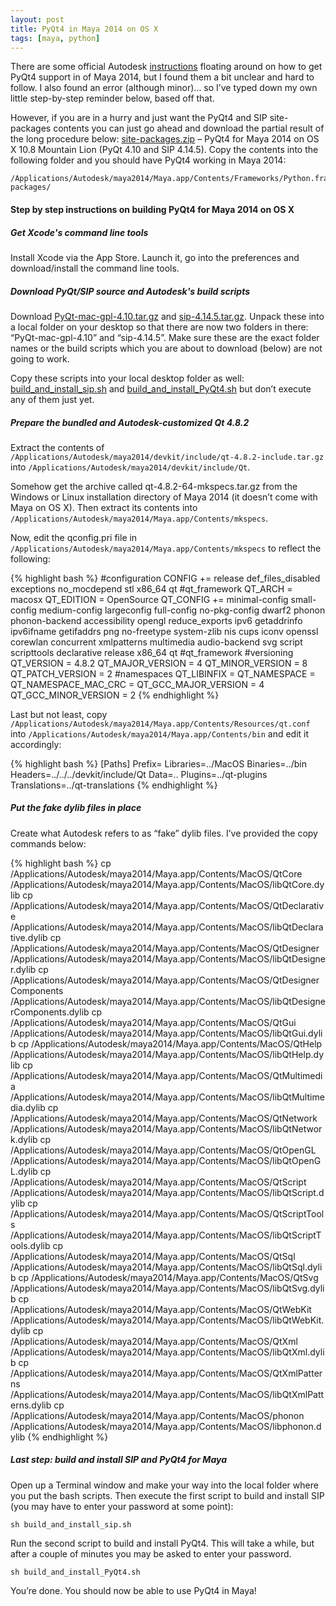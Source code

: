 ```yaml
---
layout: post
title: PyQt4 in Maya 2014 on OS X
tags: [maya, python]
---
```


There are some official Autodesk [instructions](http://around-the-corner.typepad.com/adn/2013/04/building-sip-and-pyqt-for-maya-2014.html) floating around on how to get PyQt4 support in of Maya 2014, but I found them a bit unclear and hard to follow. I also found an error (although minor)… so I’ve typed down my own little step-by-step reminder below, based off that.

<!--more-->

However, if you are in a hurry and just want the PyQt4 and SIP site-packages contents you can just go ahead and download the partial result of the long procedure below: [site-packages.zip](https://raw.githubusercontent.com/fredrikaverpil/maya/master/PyQt4/maya2014_osx/site-packages.zip) – PyQt4 for Maya 2014 on OS X 10.8 Mountain Lion (PyQt 4.10 and SIP 4.14.5). Copy the contents into the following folder and you should have PyQt4 working in Maya 2014:

    /Applications/Autodesk/maya2014/Maya.app/Contents/Frameworks/Python.framework/Versions/2.7/lib/python2.7/site-packages/

#### Step by step instructions on building PyQt4 for Maya 2014 on OS X

##### Get Xcode's command line tools

Install Xcode via the App Store. Launch it, go into the preferences and download/install the command line tools.

##### Download PyQt/SIP source and Autodesk's build scripts

Download [PyQt-mac-gpl-4.10.tar.gz](http://sourceforge.net/projects/pyqt/files/PyQt4/PyQt-4.10/PyQt-mac-gpl-4.10.tar.gz/download) and [sip-4.14.5.tar.gz](http://sourceforge.net/projects/pyqt/files/sip/sip-4.14.5/sip-4.14.5.tar.gz/download). Unpack these into a local folder on your desktop so that there are now two folders in there: “PyQt-mac-gpl-4.10” and “sip-4.14.5”. Make sure these are the exact folder names or the build scripts which you are about to download (below) are not going to work.

Copy these scripts into your local desktop folder as well: [build_and_install_sip.sh](https://raw.githubusercontent.com/fredrikaverpil/maya-scripts/master/PyQt4/maya2014_osx/build_and_install_SIP.sh) and [build_and_install_PyQt4.sh](https://raw.githubusercontent.com/fredrikaverpil/maya-scripts/master/PyQt4/maya2014_osx/build_and_install_PyQt4.sh) but don’t execute any of them just yet.

##### Prepare the bundled and Autodesk-customized Qt 4.8.2

Extract the contents of `/Applications/Autodesk/maya2014/devkit/include/qt-4.8.2-include.tar.gz` into `/Applications/Autodesk/maya2014/devkit/include/Qt`.

Somehow get the archive called qt-4.8.2-64-mkspecs.tar.gz from the Windows or Linux installation directory of Maya 2014 (it doesn’t come with Maya on OS X). Then extract its contents into `/Applications/Autodesk/maya2014/Maya.app/Contents/mkspecs`.

Now, edit the qconfig.pri file in `/Applications/Autodesk/maya2014/Maya.app/Contents/mkspecs` to reflect the following:

{% highlight bash %}
#configuration
CONFIG += release def_files_disabled exceptions no_mocdepend stl
x86_64 qt #qt_framework
QT_ARCH = macosx
QT_EDITION = OpenSource
QT_CONFIG += minimal-config small-config medium-config largeconfig full-config no-pkg-config dwarf2 phonon phonon-backend
accessibility opengl reduce_exports ipv6 getaddrinfo ipv6ifname
getifaddrs png no-freetype system-zlib nis cups iconv openssl
corewlan concurrent xmlpatterns multimedia audio-backend svg
script scripttools declarative release x86_64 qt #qt_framework
#versioning
QT_VERSION = 4.8.2
QT_MAJOR_VERSION = 4
QT_MINOR_VERSION = 8
QT_PATCH_VERSION = 2
#namespaces
QT_LIBINFIX =
QT_NAMESPACE =
QT_NAMESPACE_MAC_CRC =
QT_GCC_MAJOR_VERSION = 4
QT_GCC_MINOR_VERSION = 2
{% endhighlight %}

Last but not least, copy `/Applications/Autodesk/maya2014/Maya.app/Contents/Resources/qt.conf` into `/Applications/Autodesk/maya2014/Maya.app/Contents/bin` and edit it accordingly:

{% highlight bash %}
[Paths]
Prefix=
Libraries=../MacOS
Binaries=../bin
Headers=../../../devkit/include/Qt
Data=..
Plugins=../qt-plugins
Translations=../qt-translations
{% endhighlight %}

##### Put the fake dylib files in place

Create what Autodesk refers to as “fake” dylib files. I’ve provided the copy commands below:

{% highlight bash %}
cp /Applications/Autodesk/maya2014/Maya.app/Contents/MacOS/QtCore /Applications/Autodesk/maya2014/Maya.app/Contents/MacOS/libQtCore.dylib
cp /Applications/Autodesk/maya2014/Maya.app/Contents/MacOS/QtDeclarative /Applications/Autodesk/maya2014/Maya.app/Contents/MacOS/libQtDeclarative.dylib
cp /Applications/Autodesk/maya2014/Maya.app/Contents/MacOS/QtDesigner /Applications/Autodesk/maya2014/Maya.app/Contents/MacOS/libQtDesigner.dylib
cp /Applications/Autodesk/maya2014/Maya.app/Contents/MacOS/QtDesignerComponents /Applications/Autodesk/maya2014/Maya.app/Contents/MacOS/libQtDesignerComponents.dylib
cp /Applications/Autodesk/maya2014/Maya.app/Contents/MacOS/QtGui /Applications/Autodesk/maya2014/Maya.app/Contents/MacOS/libQtGui.dylib
cp /Applications/Autodesk/maya2014/Maya.app/Contents/MacOS/QtHelp /Applications/Autodesk/maya2014/Maya.app/Contents/MacOS/libQtHelp.dylib
cp /Applications/Autodesk/maya2014/Maya.app/Contents/MacOS/QtMultimedia /Applications/Autodesk/maya2014/Maya.app/Contents/MacOS/libQtMultimedia.dylib
cp /Applications/Autodesk/maya2014/Maya.app/Contents/MacOS/QtNetwork /Applications/Autodesk/maya2014/Maya.app/Contents/MacOS/libQtNetwork.dylib
cp /Applications/Autodesk/maya2014/Maya.app/Contents/MacOS/QtOpenGL /Applications/Autodesk/maya2014/Maya.app/Contents/MacOS/libQtOpenGL.dylib
cp /Applications/Autodesk/maya2014/Maya.app/Contents/MacOS/QtScript /Applications/Autodesk/maya2014/Maya.app/Contents/MacOS/libQtScript.dylib
cp /Applications/Autodesk/maya2014/Maya.app/Contents/MacOS/QtScriptTools /Applications/Autodesk/maya2014/Maya.app/Contents/MacOS/libQtScriptTools.dylib
cp /Applications/Autodesk/maya2014/Maya.app/Contents/MacOS/QtSql /Applications/Autodesk/maya2014/Maya.app/Contents/MacOS/libQtSql.dylib
cp /Applications/Autodesk/maya2014/Maya.app/Contents/MacOS/QtSvg /Applications/Autodesk/maya2014/Maya.app/Contents/MacOS/libQtSvg.dylib
cp /Applications/Autodesk/maya2014/Maya.app/Contents/MacOS/QtWebKit /Applications/Autodesk/maya2014/Maya.app/Contents/MacOS/libQtWebKit.dylib
cp /Applications/Autodesk/maya2014/Maya.app/Contents/MacOS/QtXml /Applications/Autodesk/maya2014/Maya.app/Contents/MacOS/libQtXml.dylib
cp /Applications/Autodesk/maya2014/Maya.app/Contents/MacOS/QtXmlPatterns /Applications/Autodesk/maya2014/Maya.app/Contents/MacOS/libQtXmlPatterns.dylib
cp /Applications/Autodesk/maya2014/Maya.app/Contents/MacOS/phonon /Applications/Autodesk/maya2014/Maya.app/Contents/MacOS/libphonon.dylib
{% endhighlight %}

##### Last step: build and install SIP and PyQt4 for Maya

Open up a Terminal window and make your way into the local folder where you put the bash scripts. Then execute the first script to build and install SIP (you may have to enter your password at some point):

    sh build_and_install_sip.sh

Run the second script to build and install PyQt4. This will take a while, but after a couple of minutes you may be asked to enter your password.

    sh build_and_install_PyQt4.sh

You’re done. You should now be able to use PyQt4 in Maya!

